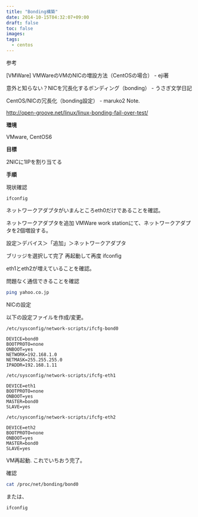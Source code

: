 ```yaml
---
title: "Bonding構築"
date: 2014-10-15T04:32:07+09:00
draft: false
toc: false
images:
tags: 
  - centos
---
```


参考

[VMWare] VMWareのVMのNICの増設方法（CentOSの場合） - eji著

意外と知らない？NICを冗長化するボンディング（bonding） - うさぎ文学日記

CentOS/NICの冗長化（bonding設定） - maruko2 Note.

http://open-groove.net/linux/linux-bonding-fail-over-test/

**環境**

VMware, CentOS6

**目標**

2NICに1IPを割り当てる

**手順**

現状確認

```
ifconfig
```

ネットワークアダプタがいまんところeth0だけであることを確認。

ネットワークアダプタを追加
VMWare work stationにて、ネットワークアダプタを2個増設する。

設定＞デバイス＞「追加」＞ネットワークアダプタ

ブリッジを選択して完了
再起動して再度 ifconfig

eth1とeth2が増えていることを確認。

問題なく通信できることを確認

```bash
ping yahoo.co.jp
```

NICの設定

以下の設定ファイルを作成/変更。

`/etc/sysconfig/network-scripts/ifcfg-bond0`

```
DEVICE=bond0
BOOTPROTO=none
ONBOOT=yes
NETWORK=192.168.1.0
NETMASK=255.255.255.0
IPADDR=192.168.1.11
```

`/etc/sysconfig/network-scripts/ifcfg-eth1`

```
DEVICE=eth1
BOOTPROTO=none
ONBOOT=yes
MASTER=bond0
SLAVE=yes
```

`/etc/sysconfig/network-scripts/ifcfg-eth2`

```
DEVICE=eth2
BOOTPROTO=none
ONBOOT=yes
MASTER=bond0
SLAVE=yes
```

VM再起動.
これでいちおう完了。

確認

```bash
cat /proc/net/bonding/bond0
```

または、

```bash
ifconfig
```
